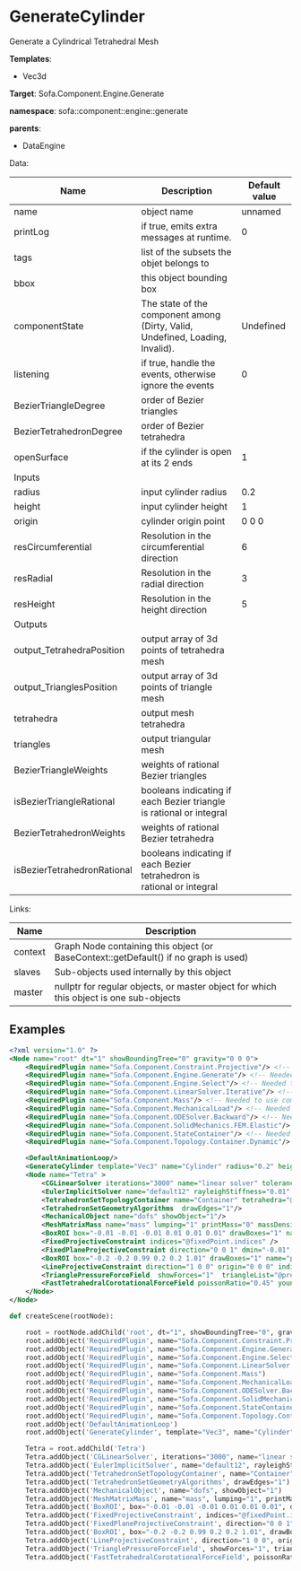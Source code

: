 # GenerateCylinder

Generate a Cylindrical Tetrahedral Mesh


__Templates__:
- Vec3d

__Target__: Sofa.Component.Engine.Generate

__namespace__: sofa::component::engine::generate

__parents__: 
- DataEngine

Data: 

<table>
<thead>
    <tr>
        <th>Name</th>
        <th>Description</th>
        <th>Default value</th>
    </tr>
</thead>
<tbody>
	<tr>
		<td>name</td>
		<td>
object name
</td>
		<td>unnamed</td>
	</tr>
	<tr>
		<td>printLog</td>
		<td>
if true, emits extra messages at runtime.
</td>
		<td>0</td>
	</tr>
	<tr>
		<td>tags</td>
		<td>
list of the subsets the objet belongs to
</td>
		<td></td>
	</tr>
	<tr>
		<td>bbox</td>
		<td>
this object bounding box
</td>
		<td></td>
	</tr>
	<tr>
		<td>componentState</td>
		<td>
The state of the component among (Dirty, Valid, Undefined, Loading, Invalid).
</td>
		<td>Undefined</td>
	</tr>
	<tr>
		<td>listening</td>
		<td>
if true, handle the events, otherwise ignore the events
</td>
		<td>0</td>
	</tr>
	<tr>
		<td>BezierTriangleDegree</td>
		<td>
order of Bezier triangles
</td>
		<td></td>
	</tr>
	<tr>
		<td>BezierTetrahedronDegree</td>
		<td>
order of Bezier tetrahedra
</td>
		<td></td>
	</tr>
	<tr>
		<td>openSurface</td>
		<td>
if the cylinder is open at its 2 ends
</td>
		<td>1</td>
	</tr>
	<tr>
		<td colspan="3">Inputs</td>
	</tr>
	<tr>
		<td>radius</td>
		<td>
input cylinder radius
</td>
		<td>0.2</td>
	</tr>
	<tr>
		<td>height</td>
		<td>
input cylinder height
</td>
		<td>1</td>
	</tr>
	<tr>
		<td>origin</td>
		<td>
cylinder origin point
</td>
		<td>0 0 0</td>
	</tr>
	<tr>
		<td>resCircumferential</td>
		<td>
Resolution in the circumferential direction
</td>
		<td>6</td>
	</tr>
	<tr>
		<td>resRadial</td>
		<td>
Resolution in the radial direction
</td>
		<td>3</td>
	</tr>
	<tr>
		<td>resHeight</td>
		<td>
Resolution in the height direction
</td>
		<td>5</td>
	</tr>
	<tr>
		<td colspan="3">Outputs</td>
	</tr>
	<tr>
		<td>output_TetrahedraPosition</td>
		<td>
output array of 3d points of tetrahedra mesh
</td>
		<td></td>
	</tr>
	<tr>
		<td>output_TrianglesPosition</td>
		<td>
output array of 3d points of triangle mesh
</td>
		<td></td>
	</tr>
	<tr>
		<td>tetrahedra</td>
		<td>
output mesh tetrahedra
</td>
		<td></td>
	</tr>
	<tr>
		<td>triangles</td>
		<td>
output triangular mesh
</td>
		<td></td>
	</tr>
	<tr>
		<td>BezierTriangleWeights</td>
		<td>
weights of rational Bezier triangles
</td>
		<td></td>
	</tr>
	<tr>
		<td>isBezierTriangleRational</td>
		<td>
booleans indicating if each Bezier triangle is rational or integral
</td>
		<td></td>
	</tr>
	<tr>
		<td>BezierTetrahedronWeights</td>
		<td>
weights of rational Bezier tetrahedra
</td>
		<td></td>
	</tr>
	<tr>
		<td>isBezierTetrahedronRational</td>
		<td>
booleans indicating if each Bezier tetrahedron is rational or integral
</td>
		<td></td>
	</tr>

</tbody>
</table>

Links: 

| Name | Description |
| ---- | ----------- |
|context|Graph Node containing this object (or BaseContext::getDefault() if no graph is used)|
|slaves|Sub-objects used internally by this object|
|master|nullptr for regular objects, or master object for which this object is one sub-objects|



## Examples

```xml
<?xml version="1.0" ?>
<Node name="root" dt="1" showBoundingTree="0" gravity="0 0 0">
    <RequiredPlugin name="Sofa.Component.Constraint.Projective"/> <!-- Needed to use components [FixedPlaneProjectiveConstraint FixedProjectiveConstraint LineProjectiveConstraint] -->
    <RequiredPlugin name="Sofa.Component.Engine.Generate"/> <!-- Needed to use components [GenerateCylinder] -->
    <RequiredPlugin name="Sofa.Component.Engine.Select"/> <!-- Needed to use components [BoxROI] -->
    <RequiredPlugin name="Sofa.Component.LinearSolver.Iterative"/> <!-- Needed to use components [CGLinearSolver] -->
    <RequiredPlugin name="Sofa.Component.Mass"/> <!-- Needed to use components [MeshMatrixMass] -->
    <RequiredPlugin name="Sofa.Component.MechanicalLoad"/> <!-- Needed to use components [TrianglePressureForceField] -->
    <RequiredPlugin name="Sofa.Component.ODESolver.Backward"/> <!-- Needed to use components [EulerImplicitSolver] -->
    <RequiredPlugin name="Sofa.Component.SolidMechanics.FEM.Elastic"/> <!-- Needed to use components [FastTetrahedralCorotationalForceField] -->
    <RequiredPlugin name="Sofa.Component.StateContainer"/> <!-- Needed to use components [MechanicalObject] -->
    <RequiredPlugin name="Sofa.Component.Topology.Container.Dynamic"/> <!-- Needed to use components [TetrahedronSetGeometryAlgorithms TetrahedronSetTopologyContainer] -->

    <DefaultAnimationLoop/>
    <GenerateCylinder template="Vec3" name="Cylinder" radius="0.2" height="1" resHeight="7" resCircumferential="7" resRadial="3" />
    <Node name="Tetra" >
        <CGLinearSolver iterations="3000" name="linear solver" tolerance="1.0e-9" threshold="1.0e-9" /> 
        <EulerImplicitSolver name="default12" rayleighStiffness="0.01"  rayleighMass="0.1" />
        <TetrahedronSetTopologyContainer name="Container" tetrahedra="@../Cylinder.tetrahedra" position="@../Cylinder.output_position" createTriangleArray="1" />
        <TetrahedronSetGeometryAlgorithms  drawEdges="1"/>
        <MechanicalObject name="dofs" showObject="1"/>
        <MeshMatrixMass name="mass" lumping="1" printMass="0" massDensity="1" />
        <BoxROI box="-0.01 -0.01 -0.01 0.01 0.01 0.01" drawBoxes="1" name="fixedPoint"  />
        <FixedProjectiveConstraint indices="@fixedPoint.indices" />
        <FixedPlaneProjectiveConstraint direction="0 0 1" dmin="-0.01" dmax="0.01"  />
        <BoxROI box="-0.2 -0.2 0.99 0.2 0.2 1.01" drawBoxes="1" name="pressurePlane"  />
        <LineProjectiveConstraint direction="1 0 0" origin="0 0 0" indices="15"  />
        <TrianglePressureForceField  showForces="1"  triangleList="@pressurePlane.triangleIndices" pressure="0.01 0 -0.04" />
        <FastTetrahedralCorotationalForceField poissonRatio="0.45" youngModulus="1" method="polar" /> 
    </Node>
</Node>
```
```python
def createScene(rootNode):

	root = rootNode.addChild('root', dt="1", showBoundingTree="0", gravity="0 0 0")
	root.addObject('RequiredPlugin', name="Sofa.Component.Constraint.Projective")
	root.addObject('RequiredPlugin', name="Sofa.Component.Engine.Generate")
	root.addObject('RequiredPlugin', name="Sofa.Component.Engine.Select")
	root.addObject('RequiredPlugin', name="Sofa.Component.LinearSolver.Iterative")
	root.addObject('RequiredPlugin', name="Sofa.Component.Mass")
	root.addObject('RequiredPlugin', name="Sofa.Component.MechanicalLoad")
	root.addObject('RequiredPlugin', name="Sofa.Component.ODESolver.Backward")
	root.addObject('RequiredPlugin', name="Sofa.Component.SolidMechanics.FEM.Elastic")
	root.addObject('RequiredPlugin', name="Sofa.Component.StateContainer")
	root.addObject('RequiredPlugin', name="Sofa.Component.Topology.Container.Dynamic")
	root.addObject('DefaultAnimationLoop')
	root.addObject('GenerateCylinder', template="Vec3", name="Cylinder", radius="0.2", height="1", resHeight="7", resCircumferential="7", resRadial="3")

	Tetra = root.addChild('Tetra')
	Tetra.addObject('CGLinearSolver', iterations="3000", name="linear solver", tolerance="1.0e-9", threshold="1.0e-9")
	Tetra.addObject('EulerImplicitSolver', name="default12", rayleighStiffness="0.01", rayleighMass="0.1")
	Tetra.addObject('TetrahedronSetTopologyContainer', name="Container", tetrahedra="@../Cylinder.tetrahedra", position="@../Cylinder.output_position", createTriangleArray="1")
	Tetra.addObject('TetrahedronSetGeometryAlgorithms', drawEdges="1")
	Tetra.addObject('MechanicalObject', name="dofs", showObject="1")
	Tetra.addObject('MeshMatrixMass', name="mass", lumping="1", printMass="0", massDensity="1")
	Tetra.addObject('BoxROI', box="-0.01 -0.01 -0.01 0.01 0.01 0.01", drawBoxes="1", name="fixedPoint")
	Tetra.addObject('FixedProjectiveConstraint', indices="@fixedPoint.indices")
	Tetra.addObject('FixedPlaneProjectiveConstraint', direction="0 0 1", dmin="-0.01", dmax="0.01")
	Tetra.addObject('BoxROI', box="-0.2 -0.2 0.99 0.2 0.2 1.01", drawBoxes="1", name="pressurePlane")
	Tetra.addObject('LineProjectiveConstraint', direction="1 0 0", origin="0 0 0", indices="15")
	Tetra.addObject('TrianglePressureForceField', showForces="1", triangleList="@pressurePlane.triangleIndices", pressure="0.01 0 -0.04")
	Tetra.addObject('FastTetrahedralCorotationalForceField', poissonRatio="0.45", youngModulus="1", method="polar")
```
